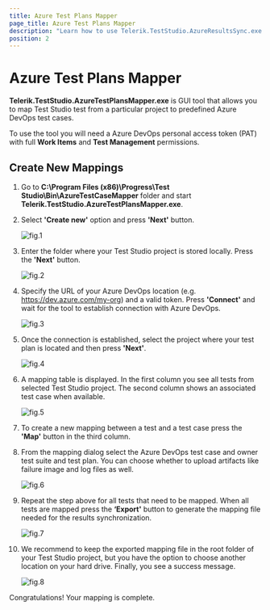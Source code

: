 ```yaml
---
title: Azure Test Plans Mapper
page_title: Azure Test Plans Mapper
description: "Learn how to use Telerik.TestStudio.AzureResultsSync.exe convert Test Studio results to Azure DevOps runs."
position: 2
---
```


# Azure Test Plans Mapper

**Telerik.TestStudio.AzureTestPlansMapper.exe** is GUI tool that allows you to map Test Studio test from a particular project to predefined Azure DevOps test cases.

To use the tool you will need a Azure DevOps personal access token (PAT) with full **Work Items** and **Test Management** permissions.


## Create New Mappings

1. Go to **C:\Program Files (x86)\Progress\Test Studio\Bin\AzureTestCaseMapper** folder and start **Telerik.TestStudio.AzureTestPlansMapper.exe**. 

1. Select __'Create new'__ option and press __'Next'__ button.

    ![fig.1](/img/features/azure-dev-ops-mapper/fig1.png)

1. Enter the folder where your Test Studio project is stored locally. Press the __'Next'__ button.

    ![fig.2](/img/features/azure-dev-ops-mapper/fig2.png)

1. Specify the URL of your Azure DevOps location (e.g. https://dev.azure.com/my-org) and a valid token. Press __'Connect'__ and wait for the tool to establish connection with Azure DevOps.

    ![fig.3](/img/features/azure-dev-ops-mapper/fig3.png)

1. Once the connection is established, select the project where your test plan is located and then press __'Next'__.

    ![fig.4](/img/features/azure-dev-ops-mapper/fig4.png)

1. A mapping table is displayed. In the first column you see all tests from selected Test Studio project. The second column shows an associated test case when available.

    ![fig.5](/img/features/azure-dev-ops-mapper/fig5.png)

1. To create a new mapping between a test and a test case press the __'Map'__ button in the third column.

1. From the mapping dialog select the Azure DevOps test case and owner test suite and test plan. You can choose whether to upload artifacts like failure image and log files as well.

    ![fig.6](/img/features/azure-dev-ops-mapper/fig6.png)

1. Repeat the step above for all tests that need to be mapped. When all tests are mapped press the __‘Export'__ button to generate the mapping file needed for the results synchronization.

    ![fig.7](/img/features/azure-dev-ops-mapper/fig7.png)

1. We recommend to keep the exported mapping file in the root folder of your Test Studio project, but you have the option to choose another location on your hard drive. Finally, you see a success message.

    ![fig.8](/img/features/azure-dev-ops-mapper/fig8.png)

Congratulations! Your mapping is complete.